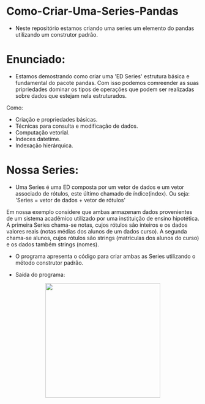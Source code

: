 # Como-Criar-Uma-Series-Pandas

- Neste repositório estamos criando uma series um elemento do pandas utilizando um construtor padrão.

# Enunciado:

- Estamos demostrando como criar uma 'ED Series' estrutura básica e fundamental do pacote pandas. Com isso podemos comreender as suas pripriedades dominar os tipos de operações que podem ser realizadas sobre dados que estejam nela estruturados.

Como:

- Criação e propriedades básicas.
- Técnicas para consulta e modificação de dados.
- Computação vetorial.
- Índeces datetime.
- Indexação hierárquica.

# Nossa Series:

- Uma Series é uma ED composta por um vetor de dados e um vetor associado de rótulos, este último chamado de índice(index). Ou seja: 'Series = vetor de dados + vetor de rótulos'

Em nossa exemplo considere que ambas armazenam dados provenientes de um sistema acadêmico utilizado por uma instituição de ensino hipotética. A primeira Series chama-se notas, cujos rótulos são inteiros e os dados valores reais (notas médias dos alunos de um dados curso). A segunda chama-se alunos, cujos rótulos são strings (matriculas dos alunos do curso) e os dados também strings (nomes).

- O programa apresenta o código para criar ambas as Series utilizando o método construtor padrão.

- Saída do programa: 

<div align="center">
<img src="https://user-images.githubusercontent.com/97195240/209467565-3f91abc2-9be7-4db2-bb70-d7b1d0da15ec.png" width="300px" />
</div>

